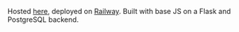 Hosted [here](https://fairshare-production.up.railway.app/), deployed on [Railway](railway.app). Built with base JS on a Flask and PostgreSQL backend.
